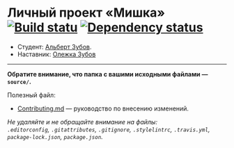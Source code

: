 # Личный проект «Мишка» [![Build statu][travis-image]][travis-url] [![Dependency status][dependency-image]][dependency-url]

* Студент: [Альберт Зубов](https://htmlacademy.ru/profile/id915403).
* Наставник: [Олежка Зубов](https://htmlacademy.ru/profile/id42701)

---

**Обратите внимание, что папка с вашими исходными файлами — `source/`.**

Полезный файл:

- [Contributing.md](Contributing.md) — руководство по внесению изменений.

_Не удаляйте и не обращайте внимание на файлы:_<br>
_`.editorconfig`, `.gitattributes`, `.gitignore`, `.stylelintrc`, `.travis.yml`, `package-lock.json`, `package.json`._

[travis-image]: https://travis-ci.com/avocat00/mishka.svg?branch=master
[travis-url]: https://travis-ci.com/avocat00/mishka
[dependency-image]: https://david-dm.org/avocat00/mishka/dev-status.svg?style=flat-square
[dependency-url]: https://david-dm.org/avocat00/mishka?type=dev
